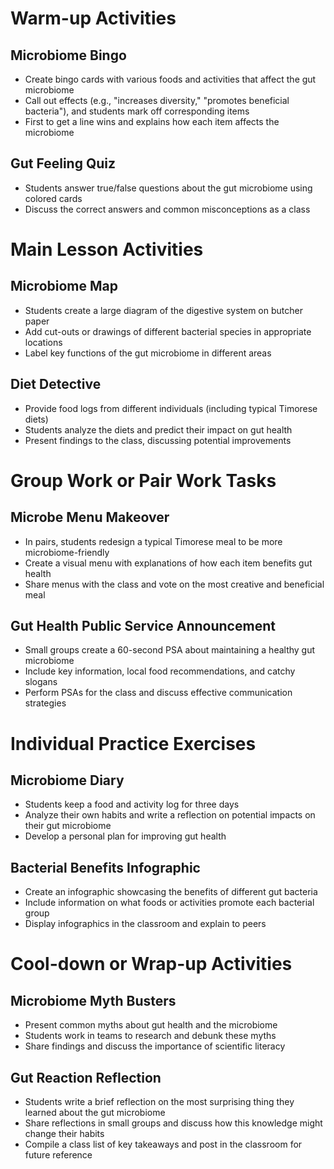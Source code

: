 # Warm-up Activities

## Microbiome Bingo
- Create bingo cards with various foods and activities that affect the gut microbiome
- Call out effects (e.g., "increases diversity," "promotes beneficial bacteria"), and students mark off corresponding items
- First to get a line wins and explains how each item affects the microbiome

## Gut Feeling Quiz
- Students answer true/false questions about the gut microbiome using colored cards
- Discuss the correct answers and common misconceptions as a class

# Main Lesson Activities

## Microbiome Map
- Students create a large diagram of the digestive system on butcher paper
- Add cut-outs or drawings of different bacterial species in appropriate locations
- Label key functions of the gut microbiome in different areas

## Diet Detective
- Provide food logs from different individuals (including typical Timorese diets)
- Students analyze the diets and predict their impact on gut health
- Present findings to the class, discussing potential improvements

# Group Work or Pair Work Tasks

## Microbe Menu Makeover
- In pairs, students redesign a typical Timorese meal to be more microbiome-friendly
- Create a visual menu with explanations of how each item benefits gut health
- Share menus with the class and vote on the most creative and beneficial meal

## Gut Health Public Service Announcement
- Small groups create a 60-second PSA about maintaining a healthy gut microbiome
- Include key information, local food recommendations, and catchy slogans
- Perform PSAs for the class and discuss effective communication strategies

# Individual Practice Exercises

## Microbiome Diary
- Students keep a food and activity log for three days
- Analyze their own habits and write a reflection on potential impacts on their gut microbiome
- Develop a personal plan for improving gut health

## Bacterial Benefits Infographic
- Create an infographic showcasing the benefits of different gut bacteria
- Include information on what foods or activities promote each bacterial group
- Display infographics in the classroom and explain to peers

# Cool-down or Wrap-up Activities

## Microbiome Myth Busters
- Present common myths about gut health and the microbiome
- Students work in teams to research and debunk these myths
- Share findings and discuss the importance of scientific literacy

## Gut Reaction Reflection
- Students write a brief reflection on the most surprising thing they learned about the gut microbiome
- Share reflections in small groups and discuss how this knowledge might change their habits
- Compile a class list of key takeaways and post in the classroom for future reference